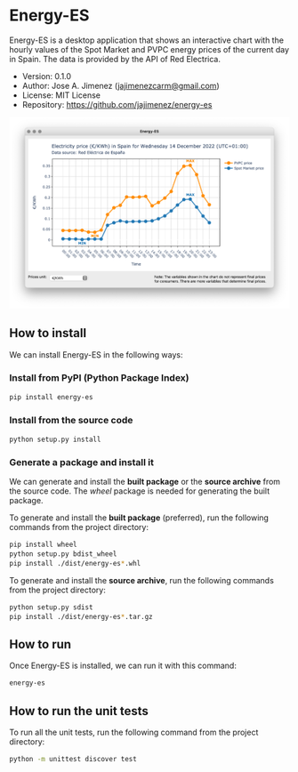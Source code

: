 # Energy-ES
Energy-ES is a desktop application that shows an interactive chart with the
hourly values of the Spot Market and PVPC energy prices of the current day in
Spain. The data is provided by the API of Red Electrica.

- Version: 0.1.0
- Author: Jose A. Jimenez (jajimenezcarm@gmail.com)
- License: MIT License
- Repository: https://github.com/jajimenez/energy-es

![Screenshot](images/screenshot.png)

## How to install

We can install Energy-ES in the following ways:

### Install from PyPI (Python Package Index)

```bash
pip install energy-es
```

### Install from the source code

```bash
python setup.py install
```

### Generate a package and install it

We can generate and install the **built package** or the **source archive**
from the source code. The *wheel* package is needed for generating the built
package.

To generate and install the **built package** (preferred), run the following
commands from the project directory:

```bash
pip install wheel
python setup.py bdist_wheel
pip install ./dist/energy-es*.whl
```

To generate and install the **source archive**, run the following commands from
the project directory:

```bash
python setup.py sdist
pip install ./dist/energy-es*.tar.gz
```

## How to run

Once Energy-ES is installed, we can run it with this command:

```bash
energy-es
```

## How to run the unit tests

To run all the unit tests, run the following command from the project
directory:

```bash
python -m unittest discover test
```
